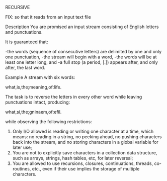 RECURSIVE

FIX: so that it reads from an input text file

Description
You are promised an input stream consisting of English letters and punctuations.

It is guaranteed that:

-the words (sequence of consecutive letters) are delimited by one and only one punctuation,
-the stream will begin with a word,
-the words will be at least one letter long,   and
-a full stop (a period, [.]) appears after, and only after, the last word.

Example
A stream with six words:

  what,is,the;meaning,of:life.

The task is to reverse the letters in every other word while leaving punctuations intact, producing:

  what,si,the;gninaem,of:efil.

while observing the following restrictions:

1. Only I/O allowed is reading or writing one character at a time, which means: no reading in a string, no peeking ahead, no pushing characters back into the stream, and no storing characters in a global variable for later use;
2. You are not to explicitly save characters in a collection data structure, such as arrays, strings, hash tables, etc, for later reversal;
3. You are allowed to use recursions, closures, continuations, threads, co-routines, etc., even if their use implies the storage of multiple characters.
